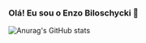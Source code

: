### Olá! Eu sou o Enzo Biloschycki 🤝

![Anurag's GitHub stats](https://github-readme-stats.vercel.app/api?username=anuraghazra&hide=contribs,prs)



